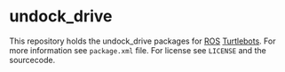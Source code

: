 undock_drive
============

This repository holds the undock_drive packages for [ROS][1] [Turtlebots][2].
For more information see `package.xml` file. For license see `LICENSE`
and the sourcecode.

[1]: http://www.ros.org
[2]: http://wiki.ros.org/Robots/TurtleBot
